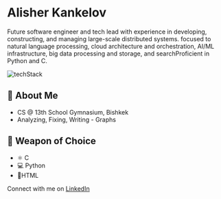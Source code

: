 # Alisher Kankelov
Future software engineer and tech lead with experience in developing, constructing, and managing large-scale distributed systems. focused to natural language processing, cloud architecture and orchestration, AI/ML infrastructure, big data processing and storage, and searchProficient in Python and C.

![techStack](https://github.com/akhmadmamirov/akhmadmamirov/assets/105142060/04914f33-870e-4fd1-9913-be4aff89f716)

## 🐼 About Me
- CS @ 13th School Gymnasium, Bishkek
- Analyzing, Fixing, Writing - Graphs

## 🔫 Weapon of Choice 
- ⚛ C
- 💻 Python 
- 📱HTML

Connect with me on [LinkedIn](https://www.linkedin.com/in/kankelov/)
